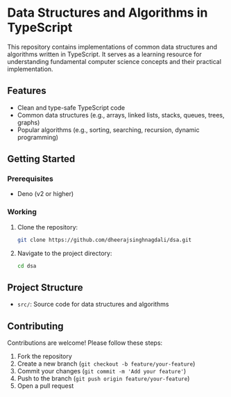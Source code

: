 # Data Structures and Algorithms in TypeScript

This repository contains implementations of common data structures and algorithms written in TypeScript. It serves as a learning resource for understanding fundamental computer science concepts and their practical implementation.

## Features

- Clean and type-safe TypeScript code
- Common data structures (e.g., arrays, linked lists, stacks, queues, trees, graphs)
- Popular algorithms (e.g., sorting, searching, recursion, dynamic programming)

## Getting Started

### Prerequisites

- Deno (v2 or higher)

### Working

1. Clone the repository:
   ```bash
   git clone https://github.com/dheerajsinghnagdali/dsa.git
   ```
2. Navigate to the project directory:
   ```bash
   cd dsa
   ```

## Project Structure

- `src/`: Source code for data structures and algorithms

## Contributing

Contributions are welcome! Please follow these steps:

1. Fork the repository
2. Create a new branch (`git checkout -b feature/your-feature`)
3. Commit your changes (`git commit -m 'Add your feature'`)
4. Push to the branch (`git push origin feature/your-feature`)
5. Open a pull request
